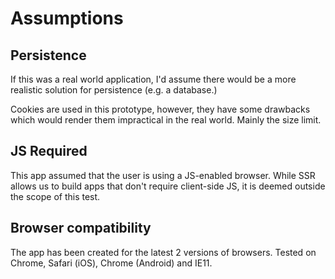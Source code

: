 # Assumptions

## Persistence

If this was a real world application, I'd assume there would be a more realistic solution for persistence (e.g. a database.)

Cookies are used in this prototype, however, they have some drawbacks which would render them impractical in the real world. Mainly the size limit.

## JS Required

This app assumed that the user is using a JS-enabled browser. While SSR allows us to build apps that don't require client-side JS, it is deemed outside the scope of this test.

## Browser compatibility

The app has been created for the latest 2 versions of browsers. Tested on Chrome, Safari (iOS), Chrome (Android) and IE11.
